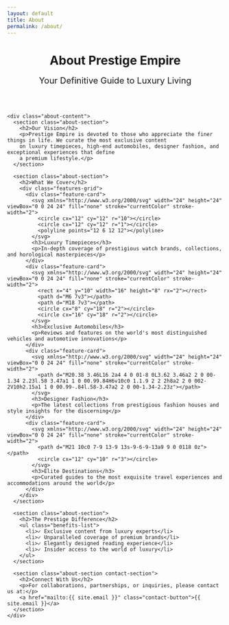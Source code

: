 ```yaml
---
layout: default
title: About
permalink: /about/
---
```


<div class="about-page">

  <div class="about-container">
    <div class="about-header">
      <h1 class="gradient-text">About Prestige Empire</h1>
      <p class="about-subtitle">Your Definitive Guide to Luxury Living</p>
    </div>

    <div class="about-content">
      <section class="about-section">
        <h2>Our Vision</h2>
        <p>Prestige Empire is devoted to those who appreciate the finer things in life. We curate the most exclusive content 
        on luxury timepieces, high-end automobiles, designer fashion, and exceptional experiences that define 
        a premium lifestyle.</p>
      </section>

      <section class="about-section">
        <h2>What We Cover</h2>
        <div class="features-grid">
          <div class="feature-card">
            <svg xmlns="http://www.w3.org/2000/svg" width="24" height="24" viewBox="0 0 24 24" fill="none" stroke="currentColor" stroke-width="2">
              <circle cx="12" cy="12" r="10"></circle>
              <circle cx="12" cy="12" r="1"></circle>
              <polyline points="12 6 12 12"></polyline>
            </svg>
            <h3>Luxury Timepieces</h3>
            <p>In-depth coverage of prestigious watch brands, collections, and horological masterpieces</p>
          </div>
          <div class="feature-card">
            <svg xmlns="http://www.w3.org/2000/svg" width="24" height="24" viewBox="0 0 24 24" fill="none" stroke="currentColor" stroke-width="2">
              <rect x="4" y="10" width="16" height="8" rx="2"></rect>
              <path d="M6 7v3"></path>
              <path d="M18 7v3"></path>
              <circle cx="8" cy="18" r="2"></circle>
              <circle cx="16" cy="18" r="2"></circle>
            </svg>
            <h3>Exclusive Automobiles</h3>
            <p>Reviews and features on the world's most distinguished vehicles and automotive innovations</p>
          </div>
          <div class="feature-card">
            <svg xmlns="http://www.w3.org/2000/svg" width="24" height="24" viewBox="0 0 24 24" fill="none" stroke="currentColor" stroke-width="2">
              <path d="M20.38 3.46L16 2a4 4 0 01-8 0L3.62 3.46a2 2 0 00-1.34 2.23l.58 3.47a1 1 0 00.99.84H6v10c0 1.1.9 2 2 2h8a2 2 0 002-2V10h2.15a1 1 0 00.99-.84l.58-3.47a2 2 0 00-1.34-2.23z"></path>
            </svg>
            <h3>Designer Fashion</h3>
            <p>The latest collections from prestigious fashion houses and style insights for the discerning</p>
          </div>
          <div class="feature-card">
            <svg xmlns="http://www.w3.org/2000/svg" width="24" height="24" viewBox="0 0 24 24" fill="none" stroke="currentColor" stroke-width="2">
              <path d="M21 10c0 7-9 13-9 13s-9-6-9-13a9 9 0 0118 0z"></path>
              <circle cx="12" cy="10" r="3"></circle>
            </svg>
            <h3>Elite Destinations</h3>
            <p>Curated guides to the most exquisite travel experiences and accommodations around the world</p>
          </div>
        </div>
      </section>

      <section class="about-section">
        <h2>The Prestige Difference</h2>
        <ul class="benefits-list">
          <li>✓ Exclusive content from luxury experts</li>
          <li>✓ Unparalleled coverage of premium brands</li>
          <li>✓ Elegantly designed reading experience</li>
          <li>✓ Insider access to the world of luxury</li>
        </ul>
      </section>

      <section class="about-section contact-section">
        <h2>Connect With Us</h2>
        <p>For collaborations, partnerships, or inquiries, please contact us at:</p>
        <a href="mailto:{{ site.email }}" class="contact-button">{{ site.email }}</a>
      </section>
    </div>
  </div>
</div>

<style>
.about-page {
  background: var(--bg-primary);
}

.about-header {
  text-align: center;
  margin-bottom: 4rem;
}

.about-subtitle {
  font-size: 1.25rem;
  color: var(--text-secondary);
  margin-top: 1rem;
}

.about-section {
  margin-bottom: 4rem;
}

.features-grid {
  display: grid;
  grid-template-columns: repeat(auto-fit, minmax(250px, 1fr));
  gap: 2rem;
  margin-top: 2rem;
}

.feature-card {
  background: var(--card-bg);
  padding: 2rem;
  border-radius: 0.5rem;
  border: 1px solid var(--border-color);
  text-align: center;
  transition: all 0.3s ease;
}

.feature-card:hover {
  transform: translateY(-5px);
  box-shadow: var(--shadow-lg);
}

.feature-card svg {
  color: var(--accent-color);
  margin-bottom: 1rem;
  width: 40px;
  height: 40px;
}

.benefits-list {
  list-style: none;
  padding: 0;
  display: grid;
  grid-template-columns: repeat(auto-fit, minmax(200px, 1fr));
  gap: 1rem;
  margin-top: 2rem;
}

.benefits-list li {
  padding: 1rem;
  background: var(--card-bg);
  border-radius: 0.5rem;
  border: 1px solid var(--border-color);
}

.contact-section {
  text-align: center;
}

.contact-button {
  display: inline-block;
  padding: 1rem 2rem;
  background: var(--accent-color);
  color: white;
  border-radius: 0.5rem;
  margin-top: 1rem;
  transition: all 0.3s ease;
}

.contact-button:hover {
  background: var(--accent-hover);
  transform: translateY(-2px);
}

@media (max-width: 768px) {
  .features-grid {
    grid-template-columns: 1fr;
  }
  
  .benefits-list {
    grid-template-columns: 1fr;
  }
}
</style>
